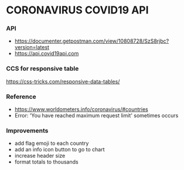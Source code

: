 # CORONAVIRUS COVID19 API

### API
- https://documenter.getpostman.com/view/10808728/SzS8rjbc?version=latest
- https://api.covid19api.com

### CCS for responsive table
https://css-tricks.com/responsive-data-tables/

### Reference
- https://www.worldometers.info/coronavirus/#countries
- Error: 'You have reached maximum request limit' sometimes occurs 

### Improvements
- add flag emoji to each country
- add an info icon button to go to chart
- increase header size
- format totals to thousands